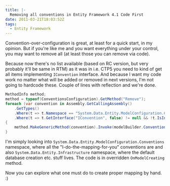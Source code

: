 ```yaml
---
title: |-
  Removing all conventions in Entity Framework 4.1 Code First
date: 2011-03-21T18:03:52Z
tags:
  - Entity Framework
---
```

Convention-over-configuration is great, at least for a quick start, in my opinion. But if you're like me and you want everything under your control, you may want to remove all (at least those you can remove via code).

Because now there's no list available (based on RC version, but very probably it'll be same in RTM) as it was in i.e. CTP5 you need to kind of get all items implementing `IConvention` interface. And because I want my code work no matter what will be added or removed in next versions, I'm not going to hardcode these. Couple of lines with reflection and we're done.

```csharp
MethodInfo method;
method = typeof(ConventionsConfiguration).GetMethod("Remove");
foreach (var convention in Assembly.GetCallingAssembly()
	.GetTypes()
	.Where(t => t.Namespace == "System.Data.Entity.ModelConfiguration.Conventions" || t.Namespace == "System.Data.Entity.Infrastructure")
	.Where(t => t.GetInterface("IConvention", false) != null && !t.IsInterface && !t.IsAbstract))
{
	method.MakeGenericMethod(convention).Invoke(modelBuilder.Conventions, null);
}
```

I'm simply looking into `System.Data.Entity.ModelConfiguration.Conventions` namespace, where all the "I-do-the-mapping-for-you" conventions are and also `System.Data.Entity.Infrastructure` namespace, where the default database creation etc. stuff lives. The code is in overridden `OnModelCreating` method.

Now you can explore what one must do to create proper mapping by hand. :)